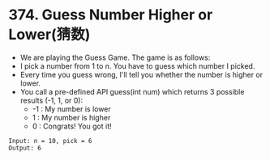 # 374. Guess Number Higher or Lower(猜数)
* We are playing the Guess Game. The game is as follows:
* I pick a number from 1 to n. You have to guess which number I picked.
* Every time you guess wrong, I'll tell you whether the number is higher or lower.
* You call a pre-defined API guess(int num) which returns 3 possible results (-1, 1, or 0):
    * -1 : My number is lower
    * 1 : My number is higher
    * 0 : Congrats! You got it!
```text
Input: n = 10, pick = 6
Output: 6
```
